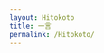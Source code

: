 ```yaml
---
layout: Hitokoto
title: 一言
permalink: /Hitokoto/
---
```


<script type="text/javascript" src="https://cdn.jsdelivr.net/gh/hongtonyoo/hongtonyoo.github.io@master/js/Hitokoto.js"></script>
<div>   
	<p class="hitokoto"></p> 
	<p class="from"></p> 
</div>